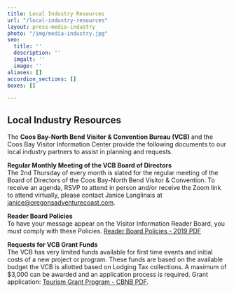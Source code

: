 ```yaml
---
title: Local Industry Resources
url: "/local-industry-resources"
layout: press-media-industry
photo: "/img/media-industry.jpg"
seo:
  title: ''
  description: ''
  imgalt: ''
  image: ''
aliases: []
accordion_sections: []
boxes: []

---
```

## Local Industry Resources

The **Coos Bay-North Bend Visitor & Convention Bureau (VCB)** and the Coos Bay Visitor Information Center provide the following documents to our local industry partners to assist in planning and requests.

**Regular Monthly Meeting of the VCB Board of Directors**  
The 2nd Thursday of every month is slated for the regular meeting of the Board of Directors of the Coos Bay-North Bend Visitor & Convention. To receive an agenda, RSVP to attend in person and/or receive the Zoom link to attend virtually, please contact Janice Langlinais at [janice@oregonsadventurecoast.com](mail:janice@oregonsadventurecoast.com). 

**Reader Board Policies**  
To have your message appear on the Visitor Information Reader Board, you must comply with these Policies. [Reader Board Policies - 2019 PDF](/img/reader-board-policies-2019.pdf)

**Requests for VCB Grant Funds**  
The VCB has very limited funds available for first time events and initial costs of a new project or program. These funds are based on the available budget the VCB is allotted based on Lodging Tax collections. A maximum of $3,000 can be awarded and an application process is required. Grant application: [Tourism Grant Program - CBNB PDF](/img/tourism-grant-program-cbnb.pdf).